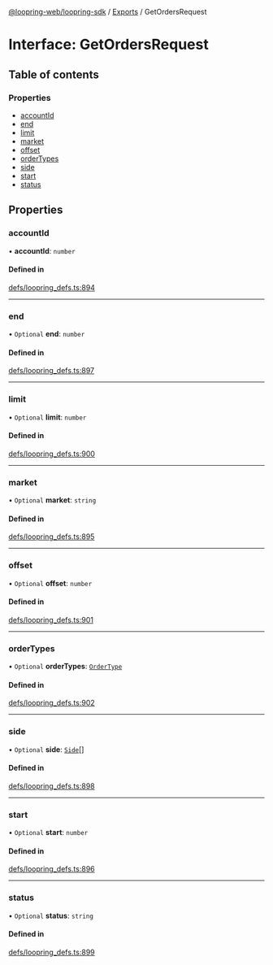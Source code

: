 [@loopring-web/loopring-sdk](../README.md) / [Exports](../modules.md) / GetOrdersRequest

# Interface: GetOrdersRequest

## Table of contents

### Properties

- [accountId](GetOrdersRequest.md#accountid)
- [end](GetOrdersRequest.md#end)
- [limit](GetOrdersRequest.md#limit)
- [market](GetOrdersRequest.md#market)
- [offset](GetOrdersRequest.md#offset)
- [orderTypes](GetOrdersRequest.md#ordertypes)
- [side](GetOrdersRequest.md#side)
- [start](GetOrdersRequest.md#start)
- [status](GetOrdersRequest.md#status)

## Properties

### accountId

• **accountId**: `number`

#### Defined in

[defs/loopring_defs.ts:894](https://github.com/Loopring/loopring_sdk/blob/538bd47/src/defs/loopring_defs.ts#L894)

___

### end

• `Optional` **end**: `number`

#### Defined in

[defs/loopring_defs.ts:897](https://github.com/Loopring/loopring_sdk/blob/538bd47/src/defs/loopring_defs.ts#L897)

___

### limit

• `Optional` **limit**: `number`

#### Defined in

[defs/loopring_defs.ts:900](https://github.com/Loopring/loopring_sdk/blob/538bd47/src/defs/loopring_defs.ts#L900)

___

### market

• `Optional` **market**: `string`

#### Defined in

[defs/loopring_defs.ts:895](https://github.com/Loopring/loopring_sdk/blob/538bd47/src/defs/loopring_defs.ts#L895)

___

### offset

• `Optional` **offset**: `number`

#### Defined in

[defs/loopring_defs.ts:901](https://github.com/Loopring/loopring_sdk/blob/538bd47/src/defs/loopring_defs.ts#L901)

___

### orderTypes

• `Optional` **orderTypes**: [`OrderType`](../enums/OrderType.md)

#### Defined in

[defs/loopring_defs.ts:902](https://github.com/Loopring/loopring_sdk/blob/538bd47/src/defs/loopring_defs.ts#L902)

___

### side

• `Optional` **side**: [`Side`](../enums/Side.md)[]

#### Defined in

[defs/loopring_defs.ts:898](https://github.com/Loopring/loopring_sdk/blob/538bd47/src/defs/loopring_defs.ts#L898)

___

### start

• `Optional` **start**: `number`

#### Defined in

[defs/loopring_defs.ts:896](https://github.com/Loopring/loopring_sdk/blob/538bd47/src/defs/loopring_defs.ts#L896)

___

### status

• `Optional` **status**: `string`

#### Defined in

[defs/loopring_defs.ts:899](https://github.com/Loopring/loopring_sdk/blob/538bd47/src/defs/loopring_defs.ts#L899)
